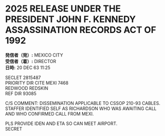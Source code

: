 # 2025 RELEASE UNDER THE PRESIDENT JOHN F. KENNEDY ASSASSINATION RECORDS ACT OF 1992

**発信者（発）:** MEXICO CITY  
**受信者（着）:** DIRECTOR  
**日時:** 20 DEC 63 11:25  

SECLET 2815487  
PRIORITY DIR CITE MEXI 7468  
REDWOOD REDSKIN  
REF DIR 93085  

C/S COMMENT: DISSEMINATION APPLICABLE TO CSSOP 210-93 CABLES.  
STAFFER IDENTIFIED SELF AS RICHARDSON WHO WAS AWAITING CALL AND WHO CONFIRMED CALL FROM MEXI.  

PLS PROVIDE IDEN AND ETA SO CAN MEET AIRPORT.  
SECRET